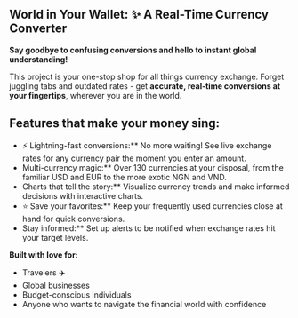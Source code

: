 ## World in Your Wallet: ✨ A Real-Time Currency Converter

**Say goodbye to confusing conversions and hello to instant global understanding!** 

This project is your one-stop shop for all things currency exchange. Forget juggling tabs and outdated rates - get **accurate, real-time conversions at your fingertips**, wherever you are in the world. 

## Features that make your money sing:

* ⚡ Lightning-fast conversions:** No more waiting! See live exchange rates for any currency pair the moment you enter an amount.
*  Multi-currency magic:** Over 130 currencies at your disposal, from the familiar USD and EUR to the more exotic NGN and VND.
*  Charts that tell the story:** Visualize currency trends and make informed decisions with interactive charts.
* ⭐ Save your favorites:** Keep your frequently used currencies close at hand for quick conversions.
*  Stay informed:** Set up alerts to be notified when exchange rates hit your target levels.

**Built with love for:**

* Travelers ✈️
* Global businesses 
* Budget-conscious individuals 
* Anyone who wants to navigate the financial world with confidence 


